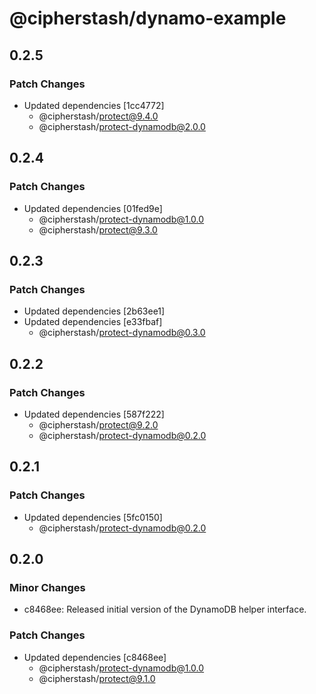 # @cipherstash/dynamo-example

## 0.2.5

### Patch Changes

- Updated dependencies [1cc4772]
  - @cipherstash/protect@9.4.0
  - @cipherstash/protect-dynamodb@2.0.0

## 0.2.4

### Patch Changes

- Updated dependencies [01fed9e]
  - @cipherstash/protect-dynamodb@1.0.0
  - @cipherstash/protect@9.3.0

## 0.2.3

### Patch Changes

- Updated dependencies [2b63ee1]
- Updated dependencies [e33fbaf]
  - @cipherstash/protect-dynamodb@0.3.0

## 0.2.2

### Patch Changes

- Updated dependencies [587f222]
  - @cipherstash/protect@9.2.0
  - @cipherstash/protect-dynamodb@0.2.0

## 0.2.1

### Patch Changes

- Updated dependencies [5fc0150]
  - @cipherstash/protect-dynamodb@0.2.0

## 0.2.0

### Minor Changes

- c8468ee: Released initial version of the DynamoDB helper interface.

### Patch Changes

- Updated dependencies [c8468ee]
  - @cipherstash/protect-dynamodb@1.0.0
  - @cipherstash/protect@9.1.0
